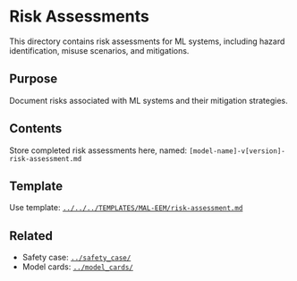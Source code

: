 # Risk Assessments

This directory contains risk assessments for ML systems, including hazard identification, misuse scenarios, and mitigations.

## Purpose

Document risks associated with ML systems and their mitigation strategies.

## Contents

Store completed risk assessments here, named: `[model-name]-v[version]-risk-assessment.md`

## Template

Use template: [`../../../TEMPLATES/MAL-EEM/risk-assessment.md`](../../../TEMPLATES/MAL-EEM/risk-assessment.md)

## Related

- Safety case: [`../safety_case/`](../safety_case/)
- Model cards: [`../model_cards/`](../model_cards/)

